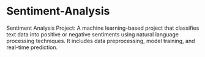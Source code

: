 # Sentiment-Analysis
Sentiment Analysis Project: A machine learning-based project that classifies text data into positive or negative sentiments using natural language processing techniques. It includes data preprocessing, model training, and real-time prediction.
